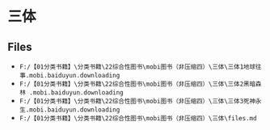# 三体

## Files

- `F:/【01分类书籍】\分类书籍\22综合性图书\mobi图书（非压缩四）\三体\三体1地球往事.mobi.baiduyun.downloading`
- `F:/【01分类书籍】\分类书籍\22综合性图书\mobi图书（非压缩四）\三体\三体2黑暗森林 .mobi.baiduyun.downloading`
- `F:/【01分类书籍】\分类书籍\22综合性图书\mobi图书（非压缩四）\三体\三体3死神永生.mobi.baiduyun.downloading`
- `F:/【01分类书籍】\分类书籍\22综合性图书\mobi图书（非压缩四）\三体\files.md`
